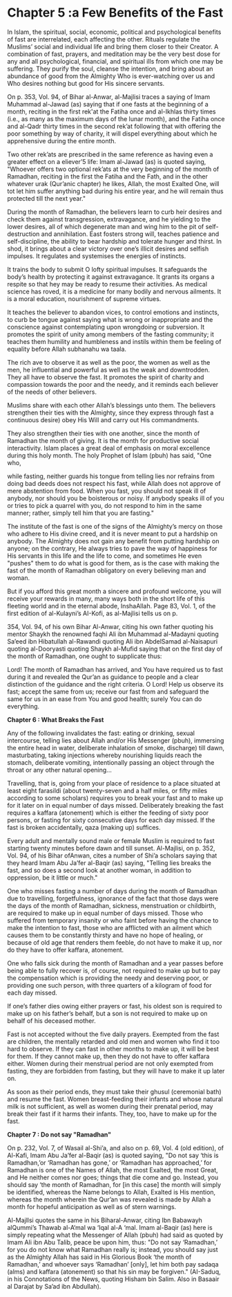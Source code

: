 Chapter 5 :a Few Benefits of the Fast
=====================================

In Islam, the spiritual, social, economic, political and psychological
benefits of fast are interrelated, each affecting the other. Rituals
regulate the Muslims’ social and individual life and bring them closer
to their Creator. A combination of fast, prayers, and meditation may be
the very best dose for any and all psychological, financial, and
spiritual ills from which one may be suffering. They purify the soul,
cleanse the intention, and bring about an abundance of good from the
Almighty Who is ever-watching over us and Who desires nothing but good
for His sincere servants.

On p. 353, Vol. 94, of Bihar al-Anwar, al-Majlisi traces a saying of
Imam Muhammad al-Jawad (as) saying that if one fasts at the beginning of
a month, reciting in the first rek'at the Fatiha once and al-Ikhlas
thirty times (i.e., as many as the maximum days of the lunar month), and
the Fatiha once and al-Qadr thirty times in the second rek’at following
that with offering the poor something by way of charity, it will dispel
everything about which he apprehensive during the entire month.

Two other rek’ats are prescribed in the same reference as having even a
greater effect on a eliever’5 life: Imam al-Jawad (as) is quoted saying,
"Whoever offers two optional rek’ats at the very beginning of the month
of Ramadhan, reciting in the first the Fatiha and the Fath, and in the
other whatever urak (Qur’anic chapter) he likes, Allah, the most Exalted
One, will tot let him suffer anything bad during his entire year, and he
will remain thus protected till the next year."

During the month of Ramadhan, the believers learn to curb heir desires
and check them against transgression, extravagance, and he yielding to
the lower desires, all of which degenerate man and wing him to the pit
of self-destruction and annihilation. East fosters strong will, teaches
patience and self-discipline, the ability to bear hardship and tolerate
hunger and thirst. In shod, it brings about a clear victory over one’s
illicit desires and selfish impulses. It regulates and systemises the
energies of instincts.

It trains the body to submit O lofty spiritual impulses. It safeguards
the body’s health by protecting it against extravagance. It grants its
organs a respite so that hey may be ready to resume their activities. As
medical science has roved, it is a medicine for many bodily and nervous
ailments. It is a moral education, nourishment of supreme virtues.

It teaches the believer to abandon vices, to control emotions and
instincts, to curb be tongue against saying what is wrong or
inappropriate and the conscience against contemplating upon wrongdoing
or subversion. It promotes the spirit of unity among members of the
fasting community; it teaches them humility and humbleness and instils
within them be feeling of equality before Allah subhanahu wa taala.

The rich ave to observe it as well as the poor, the women as well as
the men, he influential and powerful as well as the weak and
downtrodden. They all have to observe the fast. It promotes the spirit
of charity and compassion towards the poor and the needy, and it reminds
each believer of the needs of other believers.

Muslims share with each other Allah’s blessings unto them. The
believers strengthen their ties with the Almighty, since they express
through fast a continuous desire) obey His Will and carry out His
commandments.

They also strengthen their ties with one another, since the month of
Ramadhan the month of giving. It is the month for productive social
interactivity. Islam places a great deal of emphasis on moral excellence
during this holy month. The holy Prophet of Islam (pbuh) has said, "One
who,

while fasting, neither guards his tongue from telling lies nor refrains
from doing bad deeds does not respect his fast, while Allah does not
approve of mere abstention from food. When you fast, you should not
speak ill of anybody, nor should you be boisterous or noisy. If anybody
speaks ill of you or tries to pick a quarrel with you, do not respond to
him in the same manner; rather, simply tell him that you are fasting."

The institute of the fast is one of the signs of the Almighty’s mercy
on those who adhere to His divine creed, and it is never meant to put a
hardship on anybody. The Almighty does not gain any benefit from putting
hardship on anyone; on the contrary, He always tries to pave the way of
happiness for His servants in this life and the life to come, and
sometimes He even "pushes" them to do what is good for them, as is the
case with making the fast of the month of Ramadhan obligatory on every
believing man and woman.

But if you afford this great month a sincere and profound welcome, you
will receive your rewards in many, many ways both in the short life of
this fleeting world and in the eternal abode, InshaAllah. Page 83, Vol.
1, of the first edition of al-Kulayni’s AI-Kofi, as al-Majlisi tells us
on p.

354, Vol. 94, of his own Bihar Al-Anwar, citing his own father quoting
his mentor Shaykh the renowned faqhi Ali ibn Muhammad al-Madayni quoting
Sa’eed ibn Hibatullah al-Rawandi quoting Ali ibn AbdelSamad al-Naisapuri
quoting al-Dooryasti quoting Shaykh al-Mufid saying that on the first
day of the month of Ramadhan, one ought to supplicate thus:

Lord! The month of Ramadhan has arrived, and You have required us to
fast during it and revealed the Qur’an as guidance to people and a clear
distinction of the guidance and the right criteria. O Lord! Help us
observe its fast; accept the same from us; receive our fast from and
safeguard the same for us in an ease from You and good health; surely
You can do everything.


**Chapter 6 : What Breaks the Fast**

Any of the following invalidates the fast: eating or drinking, sexual
intercourse, telling lies about Allah and/or His Messenger (pbuh),
immersing the entire head in water, deliberate inhalation of smoke,
discharge) till dawn, masturbating, taking injections whereby nourishing
liquids reach the stomach, deliberate vomiting, intentionally passing an
object through the throat or any other natural opening...

Travelling, that is, going from your place of residence to a place
situated at least eight farasildi (about twenty-seven and a half miles,
or fifty miles according to some scholars) requires you to break your
fast and to make up for it later on in equal number of days missed.
Deliberately breaking the fast requires a kaffara (atonement) which is
either the feeding of sixty poor persons, or fasting for sixty
consecutive days for each day missed. If the fast is broken
accidentally, qaza (making up) suffices.

Every adult and mentally sound male or female Muslim is required to
fast starting twenty minutes before dawn and till sunset. Al-Majlisi, on
p. 352, Vol. 94, of his Bihar ofAnwan, cites a number of Shi’a scholars
saying that they heard Imam Abu Ja’fer al-Baqir (as) saying, "Telling
lies breaks the fast, and so does a second look at another woman, in
addition to oppression, be it little or much."

One who misses fasting a number of days during the month of Ramadhan
due to travelling, forgetfulness, ignorance of the fact that those days
were the days of the month of Ramadhan, sickness, menstruation or
childbirth, are required to make up in equal number of days missed.
Those who suffered from temporary insanity or who faint before having
the chance to make the intention to fast, those who are afflicted with
an ailment which causes them to be constantly thirsty and have no hope
of healing, or because of old age that renders them feeble, do not have
to make it up, nor do they have to offer kaffara, atonement.

One who falls sick during the month of Ramadhan and a year passes
before being able to fully recover is, of course, not required to make
up but to pay the compensation which is providing the needy and
deserving poor, or providing one such person, with three quarters of a
kilogram of food for each day missed.

If one’s father dies owing either prayers or fast, his oldest son is
required to make up on his father’s behalf, but a son is not required to
make up on behalf of his deceased mother.

Fast is not accepted without the five daily prayers. Exempted from the
fast are children, the mentally retarded and old men and women who find
it too hard to observe. If they can fast in other months to make up, it
will be best for them. If they cannot make up, then they do not have to
offer kaffara either. Women during their menstrual period are not only
exempted from fasting, they are forbidden from fasting, but they will
have to make it up later on.

As soon as their period ends, they must take their ghusul (ceremonial
bath) and resume the fast. Women breast-feeding their infants and whose
natural milk is not sufficient, as well as women during their prenatal
period, may break their fast if it harms their infants. They, too, have
to make up for the fast.


**Chapter 7 : Do not say "Ramadhan"**

On p. 232, Vol. 7, of Wasail al-Shi’a, and also on p. 69, Vol. 4 (old
edition), of Al-Kafi, Imam Abu Ja’fer al-Baqir (as) is quoted saying,
"Do not say ‘this is Ramadhan,’or ‘Ramadhan has gone,’ or ‘Ramadhan has
approached,’ for Ramadhan is one of the Names of Allah, the most
Exalted, the most Great, and He neither comes nor goes; things that die
come and go. Instead, you should say ‘the month of Ramadhan, for [in
this case] the month will simply be identified, whereas the Name belongs
to Allah, Exalted is His mention, whereas the month wherein the Qur’an
was revealed is made by Allah a month for hopeful anticipation as well
as of stern warnings.

Al-Majllsi quotes the same in his Biharal-Anwar, citing Ibn Babawayh
alQummi’s Thawab al-A‘mal wa ‘Iqal al-A ‘mal. Imam al-Baqir (as) here is
simply repeating what the Messenger of Allah (pbuh) had said as quoted
by Imam Ali ibn Abu Talib, peace be upon him, thus: "Do not say
‘Ramadhan,’ for you do not know what Ramadhan really is; instead, you
should say just as the Almighty Allah has said in His Glorious Book ‘the
month of Ramadhan,’ and whoever says ‘Ramadhan’ [only], let him both pay
sadaqa (alms) and kaffara (atonement) so that his sin may be forgiven."
(AI-Saduq, in his Connotations of the News, quoting Hisham bin Salim.
Also in Basaair al Darajat by Sa’ad ibn Abdullah).


